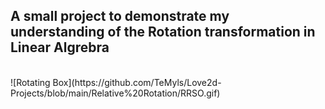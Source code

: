 ## A small project to demonstrate my understanding of the Rotation transformation in Linear Algrebra
</br>
![Rotating Box](https://github.com/TeMyls/Love2d-Projects/blob/main/Relative%20Rotation/RRSO.gif)
